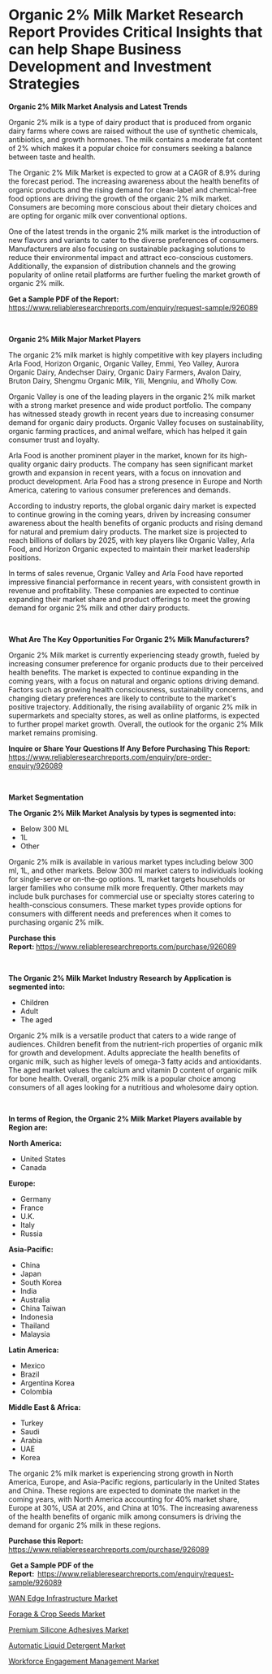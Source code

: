 <p><h1>Organic 2% Milk Market Research Report Provides Critical Insights that can help Shape Business Development and Investment Strategies</h1></p><p><strong>Organic 2% Milk Market Analysis and Latest Trends</strong></p>
<p><p>Organic 2% milk is a type of dairy product that is produced from organic dairy farms where cows are raised without the use of synthetic chemicals, antibiotics, and growth hormones. The milk contains a moderate fat content of 2% which makes it a popular choice for consumers seeking a balance between taste and health.</p><p>The Organic 2% Milk Market is expected to grow at a CAGR of 8.9% during the forecast period. The increasing awareness about the health benefits of organic products and the rising demand for clean-label and chemical-free food options are driving the growth of the organic 2% milk market. Consumers are becoming more conscious about their dietary choices and are opting for organic milk over conventional options.</p><p>One of the latest trends in the organic 2% milk market is the introduction of new flavors and variants to cater to the diverse preferences of consumers. Manufacturers are also focusing on sustainable packaging solutions to reduce their environmental impact and attract eco-conscious customers. Additionally, the expansion of distribution channels and the growing popularity of online retail platforms are further fueling the market growth of organic 2% milk.</p></p>
<p><strong>Get a Sample PDF of the Report:&nbsp;</strong> <a href="https://www.reliableresearchreports.com/enquiry/request-sample/926089">https://www.reliableresearchreports.com/enquiry/request-sample/926089</a></p>
<p>&nbsp;</p>
<p><strong>Organic 2% Milk Major Market Players</strong></p>
<p><p>The organic 2% milk market is highly competitive with key players including Arla Food, Horizon Organic, Organic Valley, Emmi, Yeo Valley, Aurora Organic Dairy, Andechser Dairy, Organic Dairy Farmers, Avalon Dairy, Bruton Dairy, Shengmu Organic Milk, Yili, Mengniu, and Wholly Cow. </p><p>Organic Valley is one of the leading players in the organic 2% milk market with a strong market presence and wide product portfolio. The company has witnessed steady growth in recent years due to increasing consumer demand for organic dairy products. Organic Valley focuses on sustainability, organic farming practices, and animal welfare, which has helped it gain consumer trust and loyalty.</p><p>Arla Food is another prominent player in the market, known for its high-quality organic dairy products. The company has seen significant market growth and expansion in recent years, with a focus on innovation and product development. Arla Food has a strong presence in Europe and North America, catering to various consumer preferences and demands.</p><p>According to industry reports, the global organic dairy market is expected to continue growing in the coming years, driven by increasing consumer awareness about the health benefits of organic products and rising demand for natural and premium dairy products. The market size is projected to reach billions of dollars by 2025, with key players like Organic Valley, Arla Food, and Horizon Organic expected to maintain their market leadership positions.</p><p>In terms of sales revenue, Organic Valley and Arla Food have reported impressive financial performance in recent years, with consistent growth in revenue and profitability. These companies are expected to continue expanding their market share and product offerings to meet the growing demand for organic 2% milk and other dairy products.</p></p>
<p>&nbsp;</p>
<p><strong>What Are The Key Opportunities For Organic 2% Milk Manufacturers?</strong></p>
<p><p>Organic 2% Milk market is currently experiencing steady growth, fueled by increasing consumer preference for organic products due to their perceived health benefits. The market is expected to continue expanding in the coming years, with a focus on natural and organic options driving demand. Factors such as growing health consciousness, sustainability concerns, and changing dietary preferences are likely to contribute to the market's positive trajectory. Additionally, the rising availability of organic 2% milk in supermarkets and specialty stores, as well as online platforms, is expected to further propel market growth. Overall, the outlook for the organic 2% Milk market remains promising.</p></p>
<p><strong>Inquire or Share Your Questions If Any Before Purchasing This Report:</strong> <a href="https://www.reliableresearchreports.com/enquiry/pre-order-enquiry/926089">https://www.reliableresearchreports.com/enquiry/pre-order-enquiry/926089</a></p>
<p>&nbsp;</p>
<p><strong>Market Segmentation</strong></p>
<p><strong>The Organic 2% Milk Market Analysis by types is segmented into:</strong></p>
<p><ul><li>Below 300 ML</li><li>1L</li><li>Other</li></ul></p>
<p><p>Organic 2% milk is available in various market types including below 300 ml, 1L, and other markets. Below 300 ml market caters to individuals looking for single-serve or on-the-go options. 1L market targets households or larger families who consume milk more frequently. Other markets may include bulk purchases for commercial use or specialty stores catering to health-conscious consumers. These market types provide options for consumers with different needs and preferences when it comes to purchasing organic 2% milk.</p></p>
<p><strong>Purchase this Report:&nbsp;</strong><a href="https://www.reliableresearchreports.com/purchase/926089">https://www.reliableresearchreports.com/purchase/926089</a></p>
<p>&nbsp;</p>
<p><strong>The Organic 2% Milk Market Industry Research by Application is segmented into:</strong></p>
<p><ul><li>Children</li><li>Adult</li><li>The aged</li></ul></p>
<p><p>Organic 2% milk is a versatile product that caters to a wide range of audiences. Children benefit from the nutrient-rich properties of organic milk for growth and development. Adults appreciate the health benefits of organic milk, such as higher levels of omega-3 fatty acids and antioxidants. The aged market values the calcium and vitamin D content of organic milk for bone health. Overall, organic 2% milk is a popular choice among consumers of all ages looking for a nutritious and wholesome dairy option.</p></p>
<p>&nbsp;</p>
<p><strong>In terms of Region, the Organic 2% Milk Market Players available by Region are:</strong></p>
<p>
    <p> <strong> North America: </strong>
        <ul>
            <li>United States</li>
            <li>Canada</li>
        </ul>
        </p> 
    <p> <strong> Europe: </strong>
        <ul>
            <li>Germany</li>
            <li>France</li>
            <li>U.K.</li>
            <li>Italy</li>
            <li>Russia</li>
        </ul>
        </p> 
    <p> <strong> Asia-Pacific: </strong>
        <ul>
            <li>China</li>
            <li>Japan</li>
            <li>South Korea</li>
            <li>India</li>
            <li>Australia</li>
            <li>China Taiwan</li>
            <li>Indonesia</li>
            <li>Thailand</li>
            <li>Malaysia</li>
        </ul>
        </p> 
    <p> <strong> Latin America: </strong>
        <ul>
            <li>Mexico</li>
            <li>Brazil</li>
            <li>Argentina Korea</li>
            <li>Colombia</li>
        </ul>
        </p> 
    <p> <strong> Middle East & Africa: </strong>
        <ul>
            <li>Turkey</li>
            <li>Saudi</li>
            <li>Arabia</li>
            <li>UAE</li>
            <li>Korea</li>
        </ul>
    </p>
    </p>
<p><p>The organic 2% milk market is experiencing strong growth in North America, Europe, and Asia-Pacific regions, particularly in the United States and China. These regions are expected to dominate the market in the coming years, with North America accounting for 40% market share, Europe at 30%, USA at 20%, and China at 10%. The increasing awareness of the health benefits of organic milk among consumers is driving the demand for organic 2% milk in these regions.</p></p>
<p><strong>Purchase this Report: </strong><a href="https://www.reliableresearchreports.com/purchase/926089">https://www.reliableresearchreports.com/purchase/926089</a></p>
<p>&nbsp;<strong>Get a Sample PDF of the Report:&nbsp;&nbsp;</strong><a href="https://www.reliableresearchreports.com/enquiry/request-sample/926089">https://www.reliableresearchreports.com/enquiry/request-sample/926089</a></p>
<p><strong></strong></p>
<p><p><a href="https://medium.com/@carolynblack669/wan-edge-infrastructure-market-size-and-market-trends-complete-industry-overview-2024-to-2031-2d44826d75b7">WAN Edge Infrastructure Market</a></p><p><a href="https://issuu.com/reportprime-2/docs/forage-crop-seeds-market-size-2030.pptx">Forage & Crop Seeds Market</a></p><p><a href="https://issuu.com/reportprime-2/docs/premium-silicone-adhesives-market-size-2030.pptx">Premium Silicone Adhesives Market</a></p><p><a href="https://github.com/joannagoyvaerts/Market-Research-Report-List-1/blob/main/automatic-liquid-detergent-market.md">Automatic Liquid Detergent Market</a></p><p><a href="https://medium.com/@carolynblack669/workforce-engagement-management-market-trends-and-market-analysis-forecasted-for-period-2024-2031-285c0dbcb600">Workforce Engagement Management Market</a></p></p>